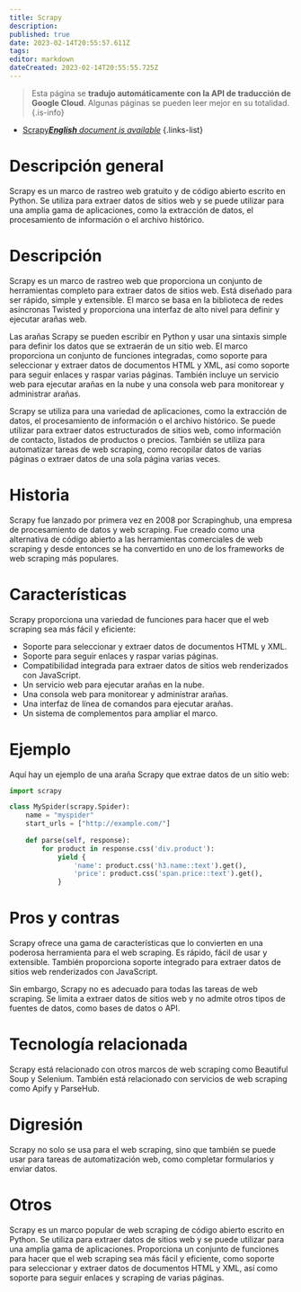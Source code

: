 ```yaml
---
title: Scrapy
description: 
published: true
date: 2023-02-14T20:55:57.611Z
tags: 
editor: markdown
dateCreated: 2023-02-14T20:55:55.725Z
---
```


> Esta página se **tradujo automáticamente con la API de traducción de Google Cloud**.
Algunas páginas se pueden leer mejor en su totalidad.{.is-info}



- [Scrapy***English** document is available*](/en/Knowledge-base/Dictionary/scrapy)
{.links-list}


# Descripción general
Scrapy es un marco de rastreo web gratuito y de código abierto escrito en Python. Se utiliza para extraer datos de sitios web y se puede utilizar para una amplia gama de aplicaciones, como la extracción de datos, el procesamiento de información o el archivo histórico.

# Descripción
Scrapy es un marco de rastreo web que proporciona un conjunto de herramientas completo para extraer datos de sitios web. Está diseñado para ser rápido, simple y extensible. El marco se basa en la biblioteca de redes asíncronas Twisted y proporciona una interfaz de alto nivel para definir y ejecutar arañas web.

Las arañas Scrapy se pueden escribir en Python y usar una sintaxis simple para definir los datos que se extraerán de un sitio web. El marco proporciona un conjunto de funciones integradas, como soporte para seleccionar y extraer datos de documentos HTML y XML, así como soporte para seguir enlaces y raspar varias páginas. También incluye un servicio web para ejecutar arañas en la nube y una consola web para monitorear y administrar arañas.

Scrapy se utiliza para una variedad de aplicaciones, como la extracción de datos, el procesamiento de información o el archivo histórico. Se puede utilizar para extraer datos estructurados de sitios web, como información de contacto, listados de productos o precios. También se utiliza para automatizar tareas de web scraping, como recopilar datos de varias páginas o extraer datos de una sola página varias veces.

# Historia
Scrapy fue lanzado por primera vez en 2008 por Scrapinghub, una empresa de procesamiento de datos y web scraping. Fue creado como una alternativa de código abierto a las herramientas comerciales de web scraping y desde entonces se ha convertido en uno de los frameworks de web scraping más populares.

# Características
Scrapy proporciona una variedad de funciones para hacer que el web scraping sea más fácil y eficiente:

- Soporte para seleccionar y extraer datos de documentos HTML y XML.
- Soporte para seguir enlaces y raspar varias páginas.
- Compatibilidad integrada para extraer datos de sitios web renderizados con JavaScript.
- Un servicio web para ejecutar arañas en la nube.
- Una consola web para monitorear y administrar arañas.
- Una interfaz de línea de comandos para ejecutar arañas.
- Un sistema de complementos para ampliar el marco.

# Ejemplo
Aquí hay un ejemplo de una araña Scrapy que extrae datos de un sitio web:

```python
import scrapy

class MySpider(scrapy.Spider):
    name = "myspider"
    start_urls = ["http://example.com/"]
    
    def parse(self, response):
        for product in response.css('div.product'):
            yield {
                'name': product.css('h3.name::text').get(),
                'price': product.css('span.price::text').get(),
            }
```

# Pros y contras
Scrapy ofrece una gama de características que lo convierten en una poderosa herramienta para el web scraping. Es rápido, fácil de usar y extensible. También proporciona soporte integrado para extraer datos de sitios web renderizados con JavaScript.

Sin embargo, Scrapy no es adecuado para todas las tareas de web scraping. Se limita a extraer datos de sitios web y no admite otros tipos de fuentes de datos, como bases de datos o API.

# Tecnología relacionada
Scrapy está relacionado con otros marcos de web scraping como Beautiful Soup y Selenium. También está relacionado con servicios de web scraping como Apify y ParseHub.

# Digresión
Scrapy no solo se usa para el web scraping, sino que también se puede usar para tareas de automatización web, como completar formularios y enviar datos.

# Otros
Scrapy es un marco popular de web scraping de código abierto escrito en Python. Se utiliza para extraer datos de sitios web y se puede utilizar para una amplia gama de aplicaciones. Proporciona un conjunto de funciones para hacer que el web scraping sea más fácil y eficiente, como soporte para seleccionar y extraer datos de documentos HTML y XML, así como soporte para seguir enlaces y scraping de varias páginas.